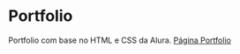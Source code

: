 # Portfolio
Portfolio com base no HTML e CSS da Alura.
[Página Portfolio](https://portfoliopvictor.vercel.app/)
